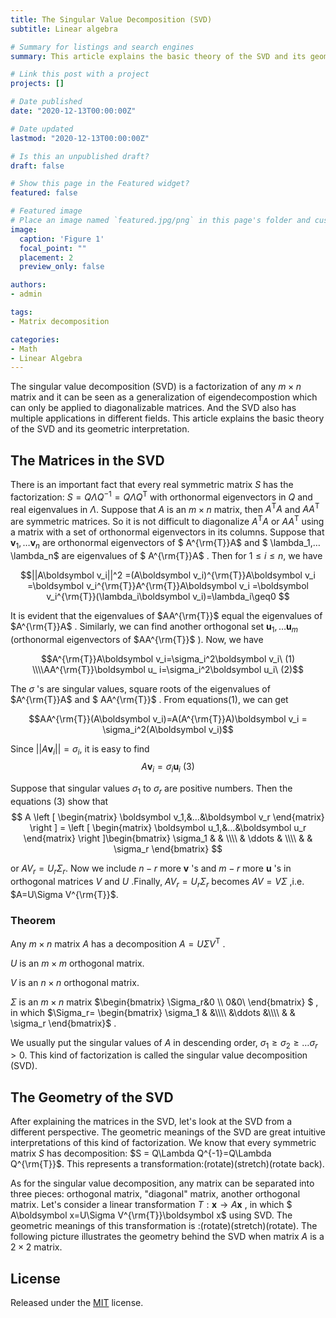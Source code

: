 ```yaml
---
title: The Singular Value Decomposition (SVD)
subtitle: Linear algebra

# Summary for listings and search engines
summary: This article explains the basic theory of the SVD and its geometric interpretation.

# Link this post with a project
projects: []

# Date published
date: "2020-12-13T00:00:00Z"

# Date updated
lastmod: "2020-12-13T00:00:00Z"

# Is this an unpublished draft?
draft: false

# Show this page in the Featured widget?
featured: false

# Featured image
# Place an image named `featured.jpg/png` in this page's folder and customize its options here.
image:
  caption: 'Figure 1'
  focal_point: ""
  placement: 2
  preview_only: false

authors:
- admin

tags:
- Matrix decomposition

categories:
- Math
- Linear Algebra
---
```


The singular value decomposition (SVD) is a factorization of any $m\times n$ matrix and it can be seen as a generalization of eigendecompostion which can only be applied to diagonalizable matrices. And the SVD also has multiple applications in different fields. This article explains the basic theory of the SVD and its geometric interpretation.

## The Matrices in the SVD
There is an important fact that every real symmetric matrix $S$ has the factorization: $S = Q\Lambda Q^{-1}=Q\Lambda Q^\mathrm{T}$ with orthonormal eigenvectors in $Q$ and real eigenvalues in $\Lambda$. Suppose that $A$ is an $m\times n$ matrix, then $A^{\mathrm{T}}A$ and $AA^{\mathrm{T}}$ are symmetric matrices. So it is not difficult to diagonalize $A^{\mathrm{T}}A$ or $AA^{\mathrm{T}}$ using a matrix with a set of orthonormal eigenvectors in its columns. Suppose that $\boldsymbol v_{1},…\boldsymbol v_{n}$ are orthonormal eigenvectors of $ A^{\rm{T}}A$ and $ \lambda_1,…\lambda_n$ are eigenvalues of $ A^{\rm{T}}A$ . Then for   $1\leq i\leq n$, we have

$$||A\boldsymbol v_i||^2 =(A\boldsymbol v_i)^{\rm{T}}A\boldsymbol v_i =\boldsymbol v_i^{\rm{T}}A^{\rm{T}}A\boldsymbol v_i =\boldsymbol v_i^{\rm{T}}(\lambda_i\boldsymbol v_i)=\lambda_i\geq0 $$

It is evident that the eigenvalues of $AA^{\rm{T}}$ equal the eigenvalues of $A^{\rm{T}}A$ . Similarly, we can find another orthogonal set $\boldsymbol u_1,…\boldsymbol u_m$ (orthonormal eigenvectors of $AA^{\rm{T}}$ ). Now, we have

$$A^{\rm{T}}A\boldsymbol v_i=\sigma_i^2\boldsymbol v_i\ (1) \\\\AA^{\rm{T}}\boldsymbol u_ i=\sigma_i^2\boldsymbol u_i\ (2)$$

The $\sigma$ 's are singular values, square roots of the eigenvalues of $A^{\rm{T}}A$ and $ AA^{\rm{T}}$ . From equations(1), we can get

$$AA^{\rm{T}}(A\boldsymbol v_i)=A(A^{\rm{T}}A)\boldsymbol v_i = \sigma_i^2(A\boldsymbol v_i)$$

Since $||A\boldsymbol v_i||=\sigma_i$, it is easy to find $$A\boldsymbol v_i=\sigma_i\boldsymbol u_i\ (3)$$ 

Suppose that singular values $\sigma_1$ to $\sigma_r$ are positive numbers. Then the equations (3) show that
$$ A \left [ \begin{matrix} \boldsymbol v_1,&…&\boldsymbol v_r   \end{matrix} \right ] =  \left [ \begin{matrix} \boldsymbol u_1,&…&\boldsymbol u_r   \end{matrix} \right ]\begin{bmatrix} \sigma_1 &  & \\\\ & \ddots & \\\\ & & \sigma_r \end{bmatrix} $$

or $AV_r=U_r\Sigma_r$. Now we include $n-r$ more $\boldsymbol{v}$ 's and $m-r$ more $\boldsymbol u$ 's in orthogonal matrices $V$ and $U$ .Finally, $AV_r=U_r\Sigma_r$ becomes $AV=V\Sigma$ ,i.e. $A=U\Sigma V^{\rm{T}}$.

### Theorem

Any $m\times n$ matrix $A$ has a decomposition $A=U\Sigma V^{\mathrm{T}}$ .

$U$ is an $m\times m$ orthogonal matrix.

$V$ is an $n\times n$ orthogonal matrix.

$\Sigma$ is an $m\times n$ matrix $\begin{bmatrix} \Sigma_r&0 \\\\ 0&0\\ \end{bmatrix} $ , in which $\Sigma_r= \begin{bmatrix} \sigma_1 &  &\\\\ &\ddots &\\\\  & & \sigma_r \end{bmatrix}$ .

We usually put the singular values of $A$ in descending order, $\sigma_1\geq \sigma_2\geq …\sigma_r>0$. This kind of factorization is called the singular value decomposition (SVD).

## The Geometry of the SVD
After explaining the matrices in the SVD, let's look at the SVD from a different perspective. The geometric meanings of the SVD are great intuitive interpretations of this kind of factorization. We know that every symmetric matrix $S$ has decomposition: $S = Q\Lambda Q^{-1}=Q\Lambda Q^{\rm{T}}$. This represents a transformation:(rotate)(stretch)(rotate back).

As for the singular value decomposition, any matrix can be separated into three pieces: orthogonal matrix, "diagonal" matrix, another orthogonal matrix. Let's consider a linear transformation $T: \boldsymbol x\rightarrow A \boldsymbol x$ , in which $ A\boldsymbol x=U\Sigma V^{\rm{T}}\boldsymbol x$ using SVD. The geometric meanings of this transformation is :(rotate)(stretch)(rotate). The following picture illustrates the geometry behind the SVD when matrix $A$ is a $2\times 2$ matrix.


## License

Released under the [MIT](https://github.com/wowchemy/wowchemy-hugo-modules/blob/master/LICENSE.md) license.
